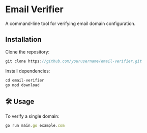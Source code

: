 # Email Verifier

A command-line tool for verifying email domain configuration.

## Installation

Clone the repository:

~~~javascript
git clone https://github.com/yourusername/email-verifier.git
~~~

Install dependencies:

~~~javascript
cd email-verifier
go mod download
~~~

## 🛠 Usage
To verify a single domain:

~~~javascript
go run main.go example.com
~~~
